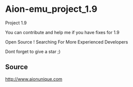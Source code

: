 # Aion-emu_project_1.9

Project 1.9

You can contribute and help me if you have fixes for 1.9

Open Source !
Searching For More Experienced Developers

Dont forget to give a star ;)

## Source

<http://www.aionunique.com>
